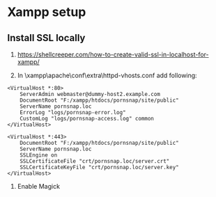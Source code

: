 # Xampp setup

## Install SSL locally
1. https://shellcreeper.com/how-to-create-valid-ssl-in-localhost-for-xampp/

1. In \xampp\apache\conf\extra\httpd-vhosts.conf add following:

```
<VirtualHost *:80>
    ServerAdmin webmaster@dummy-host2.example.com
    DocumentRoot "F:/xampp/htdocs/pornsnap/site/public"
    ServerName pornsnap.loc
    ErrorLog "logs/pornsnap-error.log"
    CustomLog "logs/pornsnap-access.log" common
</VirtualHost>

<VirtualHost *:443>
    DocumentRoot "F:/xampp/htdocs/pornsnap/site/public"
    ServerName pornsnap.loc
    SSLEngine on
    SSLCertificateFile "crt/pornsnap.loc/server.crt"
    SSLCertificateKeyFile "crt/pornsnap.loc/server.key"
</VirtualHost>
```

1. Enable Magick